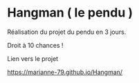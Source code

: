 # Hangman ( le pendu )

Réalisation du projet du pendu en 3 jours.

Droit à 10 chances ! 

Lien vers le projet

https://marianne-79.github.io/Hangman/
